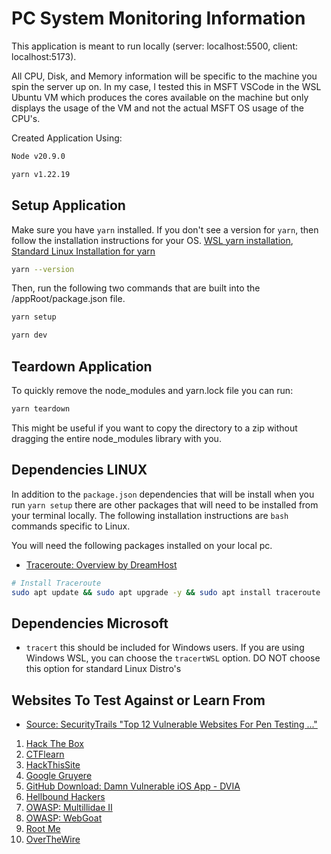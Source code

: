 # PC System Monitoring Information

This application is meant to run locally (server: localhost:5500, client: localhost:5173).

All CPU, Disk, and Memory information will be specific to the machine you spin the server up on. In my case, I tested this in MSFT VSCode in the WSL Ubuntu VM which produces the cores available on the machine but only displays the usage of the VM and not the actual MSFT OS usage of the CPU's.

Created Application Using:

```bash
Node v20.9.0

yarn v1.22.19
```

## Setup Application

Make sure you have `yarn` installed. If you don't see a version for `yarn`, then follow the installation instructions for your OS. [WSL yarn installation](https://dev.to/bonstine/installing-yarn-on-wsl-38p2), [Standard Linux Installation for yarn](https://classic.yarnpkg.com/lang/en/docs/install/#windows-stable)

```bash
yarn --version
```

Then, run the following two commands that are built into the /appRoot/package.json file.

```bash
yarn setup
```

```bash
yarn dev
```

## Teardown Application

To quickly remove the node_modules and yarn.lock file you can run:

```bash
yarn teardown
```

This might be useful if you want to copy the directory to a zip without dragging the entire node_modules library with you.

## Dependencies LINUX

In addition to the `package.json` dependencies that will be install when you run `yarn setup` there are other packages that will need to be installed from your terminal locally. The following installation instructions are `bash` commands specific to Linux.

You will need the following packages installed on your local pc.

- [Traceroute: Overview by DreamHost](https://help.dreamhost.com/hc/en-us/articles/215840708-Traceroute)

```bash
# Install Traceroute
sudo apt update && sudo apt upgrade -y && sudo apt install traceroute
```

## Dependencies Microsoft

- `tracert` this should be included for Windows users. If you are using Windows WSL, you can choose the `tracertWSL` option. DO NOT choose this option for standard Linux Distro's

## Websites To Test Against or Learn From

- [Source: SecurityTrails "Top 12 Vulnerable Websites For Pen Testing ..."](https://securitytrails.com/blog/vulnerable-websites-for-penetration-testing)

1.  [Hack The Box](https://www.hackthebox.com/)
2.  [CTFlearn](https://ctflearn.com/)
3.  [HackThisSite](https://www.hackthissite.org/)
4.  [Google Gruyere](https://www.forensicxs.com/google-gruyere/)
5.  [GitHub Download: Damn Vulnerable iOS App - DVIA](https://github.com/prateek147/DVIA-v2)
6.  [Hellbound Hackers](https://hbh.sh/home)
7.  [OWASP: Multillidae II](https://owasp.org/www-project-mutillidae-ii/)
8.  [OWASP: WebGoat](https://owasp.org/www-project-webgoat/)
9.  [Root Me](https://www.root-me.org/?lang=en)
10. [OverTheWire](https://overthewire.org/wargames/)
